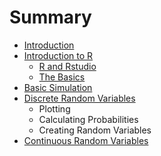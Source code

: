 # Summary

* [Introduction](README.md)
* [Introduction to R](intro-r/introduction_to_r.md)
   * [R and Rstudio](intro-r/rstudio.md)
   * [The Basics](intro-r/the_basics.md)
* [Basic Simulation](basic_simulation.md)
* [Discrete Random Variables](discrete_random_variables.md)
   * Plotting
   * Calculating Probabilities
   * Creating Random Variables
* [Continuous Random Variables](continuous_random_variables.md)

